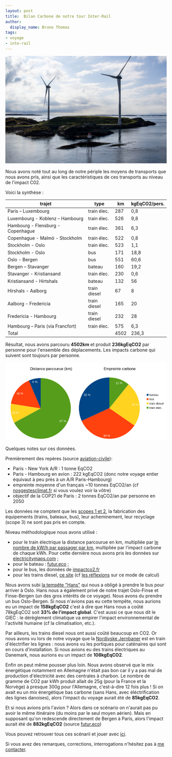 ```yaml
---
layout: post
title:  Bilan Carbone de notre tour Inter-Rail
author:
  display_name: Bruno Thomas
tags:
- voyage
- inte-rail
---
```


![éoliennes sur une île Danoise](/images/interrail2023/IMGP4582.jpg)

Nous avons noté tout au long de notre périple les moyens de transports que nous avons pris, ainsi que les caractéristiques de ces transports au niveau de l'impact C0<msub>2</msub>.

Voici la synthèse :

| trajet                            | type         | km  | kgEqCO2/pers. |
| --------------------------------- | ------------ | --- | ------------- |
| Paris – Luxembourg                | train élec.  | 287 | 0,8           |
| Luxembourg - Koblenz – Hambourg   | train élec.  | 526 | 9,8           |
| Hambourg - Flensburg - Copenhague | train élec.  | 361 | 6,3           |
| Copenhague - Malmö - Stockholm    | train élec.  | 522 | 0,8           |
| Stockholm - Oslo                  | train élec.  | 523 | 1,1           |
| Stockholm - Oslo                  | bus          | 171 | 18,8          |
| Oslo - Bergen                     | bus          | 551 | 60,6          |
| Bergen – Stavanger                | bateau       | 160 | 19,2          |
| Stavanger - Kristiansand          | train élec.  | 230 | 0,6           |
| Kristiansand - Hirtshals          | bateau       | 132 | 56            |
| Hirshals - Aalborg                | train diesel | 67  | 8             |
| Aalborg - Fredericia              | train diesel | 165 | 20            |
| Fredericia - Hambourg             | train diesel | 232 | 28            |
| Hambourg – Paris (via Francfort)  | train élec.  | 575 | 6,3           |
| Total                             |              | 4502| 236,3         |

Résultat, nous avons parcouru **4502km** et produit **236kgEqCO<msub>2</msub>** par personne pour l'ensemble des déplacements. Les impacts carbone qui suivent sont toujours par personne.

![résumé en diagramme](/images/interrail-charts.png)

Quelques notes sur ces données.

Premièrement des repères (source [aviation-civile](https://eco-calculateur.dta.aviation-civile.gouv.fr/)):
- Paris - New York A/R : 1 tonne EqCO2
- Paris - Hambourg en avion : 222 kgEqCO2 (donc notre voyage entier équivaut à peu près à un A/R Paris-Hambourg)
- empreinte moyenne d'un français ~10 tonnes EqCO2/an (cf [nosgestesclimat.fr](https://nosgestesclimat.fr/) si vous voulez voir la vôtre)
- objectif de la COP21 de Paris : 2 tonnes EqCO2/an par personne en 2050

Les données ne comptent que les [scopes 1 et 2](https://www.territoires-climat.ademe.fr/ressource/42-14), la fabrication des équipements (trains, bateaux, bus), leur acheminement, leur recyclage (scope 3) ne sont pas pris en compte.

Niveau méthodologique nous avons utilisé :

- pour le train électrique la distance parcourue en km, multipliée par [le nombre de kW/h par passager par km](https://fr.wikipedia.org/wiki/Efficacit%C3%A9_%C3%A9nerg%C3%A9tique_dans_les_transports#Transport_ferroviaire), multipliée par l'impact carbone de chaque kWh. Pour cette dernière nous avons pris les données sur [electricitymaps.com](https://app.electricitymaps.com) ;
- pour le bateau : [futur.eco](https://futur.eco/) ;
- pour le bus, les données de [impactco2.fr](https://impactco2.fr/transport/busthermique)
- pour les trains diesel, [ce site](http://oliviercarles.free.fr/DOCU/FACTEUR4/LesTERDiesel/LesTERDiesel.php) (cf [les réflexions](/hirtshals-hambourg/) sur ce mode de calcul)

Nous avons subi [la tempête "Hans"](https://en.wikipedia.org/wiki/2022%E2%80%9323_European_windstorm_season) qui nous a obligé à prendre le bus pour arriver à Oslo. Hans nous a également privé de notre trajet Oslo-Finse et Finse-Bergen (un des gros intérêts de ce voyage). Nous avons du prendre un bus Oslo-Bergen. Si nous n'avions pas eu cette tempête, nous aurions eu un impact de **158kgEqCO<msub>2</msub>** c'est à dire que Hans nous a coûté 78kgEqCO<msub>2</msub> soit **33% de l'impact global**. C'est aussi ce que nous dit le GIEC : le dérèglement climatique va empirer l'impact environnemental de l'activité humaine (cf la climatisation, etc.).

Par ailleurs, les trains diesel nous ont aussi coûté beaucoup en CO<msub>2</msub>. Or nous avons vu lors de notre voyage que la [Nordjyske Jernbaner](https://nj.dk) est en train d'électrifier les lignes : nous avons vu les portiques pour caténaires qui sont en cours d'installation. Si nous avions eu des trains électriques au Danemark, nous aurions eu un impact de **108kgEqCO<msub>2</msub>**.

Enfin on peut même pousser plus loin. Nous avons observé que le mix énergétique notamment en Allemagne n'était pas bon car il y a pas mal de production d'électricité avec des centrales à charbon. Le nombre de gramme de CO<msub>2</msub> par kWh produit allait de 25g (pour la France et la Norvège) à presque 300g pour l'Allemagne, c'est-à-dire 12 fois plus ! Si on avait eu un mix énergétique bas carbone (sans Hans, avec éléctrification des lignes danoises), alors l'impact du voyage aurait été de **85kgEqCO<msub>2</msub>**.

Et si nous avions pris l'avion ? Alors dans ce scénario on n'aurait pas pu avoir le même itinéraire (du moins par le seul moyen aérien). Mais en supposant qu'on redescende directement de Bergen à Paris, alors l'impact aurait été de **882kgEqCO<msub>2</msub>** (source [futur.eco](https://futur.eco/))

Vous pouvez retrouver tous ces scénarii et jouer avec [ici](https://github.com/bamthomas/lagrappe/blob/master/files/interrail-2023.ods).

Si vous avez des remarques, corrections, interrogations n'hésitez pas à [me contacter](https://blog.iroco.co/author/bruno/).
